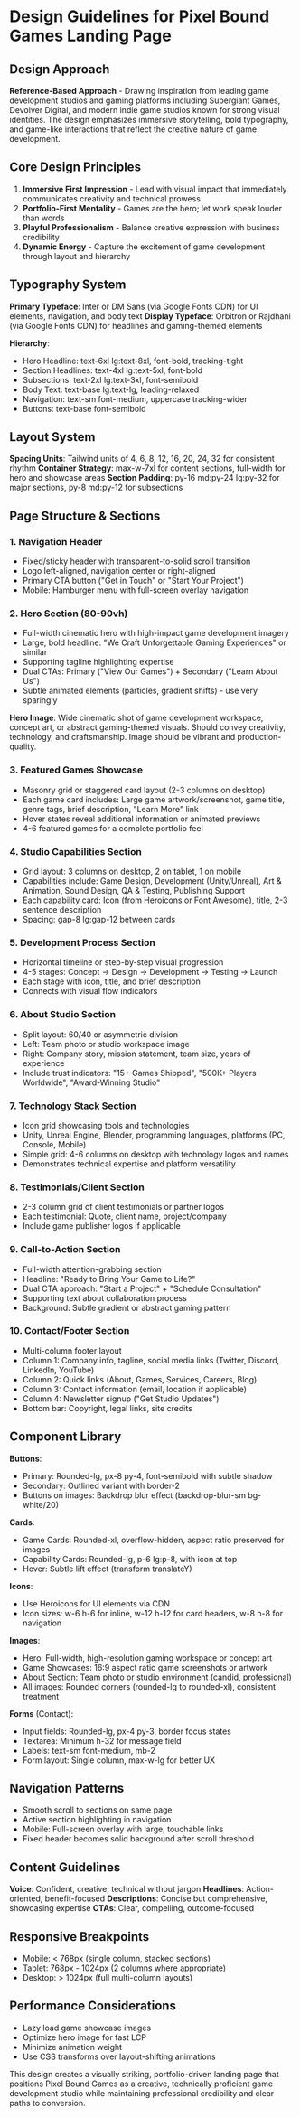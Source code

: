# Design Guidelines for Pixel Bound Games Landing Page

## Design Approach

**Reference-Based Approach** - Drawing inspiration from leading game development studios and gaming platforms including Supergiant Games, Devolver Digital, and modern indie game studios known for strong visual identities. The design emphasizes immersive storytelling, bold typography, and game-like interactions that reflect the creative nature of game development.

## Core Design Principles

1. **Immersive First Impression** - Lead with visual impact that immediately communicates creativity and technical prowess
2. **Portfolio-First Mentality** - Games are the hero; let work speak louder than words
3. **Playful Professionalism** - Balance creative expression with business credibility
4. **Dynamic Energy** - Capture the excitement of game development through layout and hierarchy

## Typography System

**Primary Typeface**: Inter or DM Sans (via Google Fonts CDN) for UI elements, navigation, and body text
**Display Typeface**: Orbitron or Rajdhani (via Google Fonts CDN) for headlines and gaming-themed elements

**Hierarchy**:
- Hero Headline: text-6xl lg:text-8xl, font-bold, tracking-tight
- Section Headlines: text-4xl lg:text-5xl, font-bold
- Subsections: text-2xl lg:text-3xl, font-semibold
- Body Text: text-base lg:text-lg, leading-relaxed
- Navigation: text-sm font-medium, uppercase tracking-wider
- Buttons: text-base font-semibold

## Layout System

**Spacing Units**: Tailwind units of 4, 6, 8, 12, 16, 20, 24, 32 for consistent rhythm
**Container Strategy**: max-w-7xl for content sections, full-width for hero and showcase areas
**Section Padding**: py-16 md:py-24 lg:py-32 for major sections, py-8 md:py-12 for subsections

## Page Structure & Sections

### 1. Navigation Header
- Fixed/sticky header with transparent-to-solid scroll transition
- Logo left-aligned, navigation center or right-aligned
- Primary CTA button ("Get in Touch" or "Start Your Project")
- Mobile: Hamburger menu with full-screen overlay navigation

### 2. Hero Section (80-90vh)
- Full-width cinematic hero with high-impact game development imagery
- Large, bold headline: "We Craft Unforgettable Gaming Experiences" or similar
- Supporting tagline highlighting expertise
- Dual CTAs: Primary ("View Our Games") + Secondary ("Learn About Us")
- Subtle animated elements (particles, gradient shifts) - use very sparingly

**Hero Image**: Wide cinematic shot of game development workspace, concept art, or abstract gaming-themed visuals. Should convey creativity, technology, and craftsmanship. Image should be vibrant and production-quality.

### 3. Featured Games Showcase
- Masonry grid or staggered card layout (2-3 columns on desktop)
- Each game card includes: Large game artwork/screenshot, game title, genre tags, brief description, "Learn More" link
- Hover states reveal additional information or animated previews
- 4-6 featured games for a complete portfolio feel

### 4. Studio Capabilities Section
- Grid layout: 3 columns on desktop, 2 on tablet, 1 on mobile
- Capabilities include: Game Design, Development (Unity/Unreal), Art & Animation, Sound Design, QA & Testing, Publishing Support
- Each capability card: Icon (from Heroicons or Font Awesome), title, 2-3 sentence description
- Spacing: gap-8 lg:gap-12 between cards

### 5. Development Process Section
- Horizontal timeline or step-by-step visual progression
- 4-5 stages: Concept → Design → Development → Testing → Launch
- Each stage with icon, title, and brief description
- Connects with visual flow indicators

### 6. About Studio Section
- Split layout: 60/40 or asymmetric division
- Left: Team photo or studio workspace image
- Right: Company story, mission statement, team size, years of experience
- Include trust indicators: "15+ Games Shipped", "500K+ Players Worldwide", "Award-Winning Studio"

### 7. Technology Stack Section
- Icon grid showcasing tools and technologies
- Unity, Unreal Engine, Blender, programming languages, platforms (PC, Console, Mobile)
- Simple grid: 4-6 columns on desktop with technology logos and names
- Demonstrates technical expertise and platform versatility

### 8. Testimonials/Client Section
- 2-3 column grid of client testimonials or partner logos
- Each testimonial: Quote, client name, project/company
- Include game publisher logos if applicable

### 9. Call-to-Action Section
- Full-width attention-grabbing section
- Headline: "Ready to Bring Your Game to Life?"
- Dual CTA approach: "Start a Project" + "Schedule Consultation"
- Supporting text about collaboration process
- Background: Subtle gradient or abstract gaming pattern

### 10. Contact/Footer Section
- Multi-column footer layout
- Column 1: Company info, tagline, social media links (Twitter, Discord, LinkedIn, YouTube)
- Column 2: Quick links (About, Games, Services, Careers, Blog)
- Column 3: Contact information (email, location if applicable)
- Column 4: Newsletter signup ("Get Studio Updates")
- Bottom bar: Copyright, legal links, site credits

## Component Library

**Buttons**:
- Primary: Rounded-lg, px-8 py-4, font-semibold with subtle shadow
- Secondary: Outlined variant with border-2
- Buttons on images: Backdrop blur effect (backdrop-blur-sm bg-white/20)

**Cards**:
- Game Cards: Rounded-xl, overflow-hidden, aspect ratio preserved for images
- Capability Cards: Rounded-lg, p-6 lg:p-8, with icon at top
- Hover: Subtle lift effect (transform translateY)

**Icons**:
- Use Heroicons for UI elements via CDN
- Icon sizes: w-6 h-6 for inline, w-12 h-12 for card headers, w-8 h-8 for navigation

**Images**:
- Hero: Full-width, high-resolution gaming workspace or concept art
- Game Showcases: 16:9 aspect ratio game screenshots or artwork
- About Section: Team photo or studio environment (candid, professional)
- All images: Rounded corners (rounded-lg to rounded-xl), consistent treatment

**Forms** (Contact):
- Input fields: Rounded-lg, px-4 py-3, border focus states
- Textarea: Minimum h-32 for message field
- Labels: text-sm font-medium, mb-2
- Form layout: Single column, max-w-lg for better UX

## Navigation Patterns

- Smooth scroll to sections on same page
- Active section highlighting in navigation
- Mobile: Full-screen overlay with large, touchable links
- Fixed header becomes solid background after scroll threshold

## Content Guidelines

**Voice**: Confident, creative, technical without jargon
**Headlines**: Action-oriented, benefit-focused
**Descriptions**: Concise but comprehensive, showcasing expertise
**CTAs**: Clear, compelling, outcome-focused

## Responsive Breakpoints

- Mobile: < 768px (single column, stacked sections)
- Tablet: 768px - 1024px (2 columns where appropriate)
- Desktop: > 1024px (full multi-column layouts)

## Performance Considerations

- Lazy load game showcase images
- Optimize hero image for fast LCP
- Minimize animation weight
- Use CSS transforms over layout-shifting animations

This design creates a visually striking, portfolio-driven landing page that positions Pixel Bound Games as a creative, technically proficient game development studio while maintaining professional credibility and clear paths to conversion.